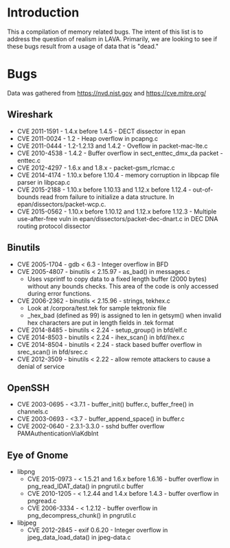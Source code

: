 Introduction
============

This a compilation of memory related bugs.  The intent of this list is to address the question of realism in LAVA.  Primarily, we are looking to see if these bugs result from a usage of data that is "dead."

Bugs
====

Data was gathered from https://nvd.nist.gov and https://cve.mitre.org/

Wireshark
---------
* CVE 2011-1591 - 1.4.x before 1.4.5 - DECT dissector in epan
* CVE 2011-0024 - 1.2 - Heap overflow in pcapng.c
* CVE 2011-0444 - 1.2-1.2.13 and 1.4.2 - Oveflow in packet-mac-lte.c
* CVE 2010-4538 - 1.4.2 - Buffer overflow in sect_enttec_dmx_da packet -enttec.c
* CVE 2012-4297 - 1.6.x and 1.8.x - packet-gsm_rlcmac.c
* CVE 2014-4174 - 1.10.x before 1.10.4 - memory corruption in libpcap file parser in libpcap.c 
* CVE 2015-2188 - 1.10.x before 1.10.13 and 1.12.x before 1.12.4 - out-of-bounds read from failure to initialize a data structure.  In epan/dissectors/packet-wcp.c.
* CVE 2015-0562 - 1.10.x before 1.10.12 and 1.12.x before 1.12.3 - Multiple use-after-free vuln in epan/dissectors/packet-dec-dnart.c in DEC DNA routing protocol dissector

Binutils
--------
* CVE 2005-1704 - gdb < 6.3 - Integer overflow in BFD
* CVE 2005-4807 - binutils < 2.15.97 - as_bad() in messages.c
    *   Uses vsprintf to copy data to a fixed length buffer (2000 bytes) without any bounds checks.  This area of the code is only accessed during error functions.
* CVE 2006-2362 - binutils < 2.15.96  - strings, tekhex.c
    *   Look at /corpora/test.tek for sample tektronix file 
    *   \_hex\_bad (defined as 99) is assigned to len in getsym() when invalid hex characters are put in length fields in .tek format
* CVE 2014-8485 - binutils < 2.24 - setup_group() in bfd/elf.c
* CVE 2014-8503 - binutils < 2.24 - ihex_scan() in bfd/ihex.c
* CVE 2014-8504 - binutils < 2.24 - stack based buffer overflow in srec_scan() in bfd/srec.c
* CVE 2012-3509 - binutils < 2.22 - allow remote attackers to cause a denial of service 

OpenSSH
-------
* CVE 2003-0695 - <3.7.1 - buffer_init() buffer.c, buffer_free() in channels.c
* CVE 2003-0693 - <3.7 - buffer_append_space() in buffer.c
* CVE 2002-0640 - 2.3.1-3.3.0 - sshd buffer overflow PAMAuthenticationViaKdbInt

Eye of Gnome
------------
* libpng
  *   CVE 2015-0973 - < 1.5.21 and 1.6.x before 1.6.16 - buffer overflow in png_read_IDAT_data() in pngrutil.c buffer
  *   CVE 2010-1205 - < 1.2.44 and 1.4.x before 1.4.3  - buffer overflow in pngread.c
  *   CVE 2006-3334 - < 1.2.12 - buffer overflow in png_decompress_chunk() in pngrutil.c
* libjpeg
  *   CVE 2012-2845 - exif 0.6.20 - Integer overflow in jpeg_data_load_data() in jpeg-data.c
